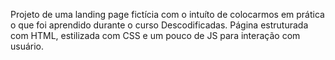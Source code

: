 Projeto de uma landing page fictícia com o intuíto de colocarmos em prática o que foi aprendido durante o curso Descodificadas. 
Página estruturada com HTML, estilizada com CSS e um pouco de JS para interação com usuário.



